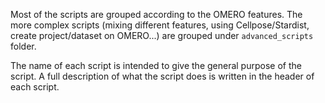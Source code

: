 Most of the scripts are grouped according to the OMERO features. 
The more complex scripts (mixing different features, using Cellpose/Stardist, create project/dataset on OMERO...) are grouped under ``advanced_scripts`` folder.

The name of each script is intended to give the general purpose of the script. A full description of what the script does is written in the header of each script.
